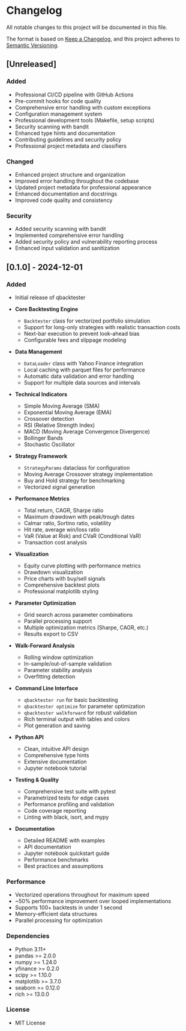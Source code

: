 # Changelog

All notable changes to this project will be documented in this file.

The format is based on [Keep a Changelog](https://keepachangelog.com/en/1.0.0/),
and this project adheres to [Semantic Versioning](https://semver.org/spec/v2.0.0.html).

## [Unreleased]

### Added
- Professional CI/CD pipeline with GitHub Actions
- Pre-commit hooks for code quality
- Comprehensive error handling with custom exceptions
- Configuration management system
- Professional development tools (Makefile, setup scripts)
- Security scanning with bandit
- Enhanced type hints and documentation
- Contributing guidelines and security policy
- Professional project metadata and classifiers

### Changed
- Enhanced project structure and organization
- Improved error handling throughout the codebase
- Updated project metadata for professional appearance
- Enhanced documentation and docstrings
- Improved code quality and consistency

### Security
- Added security scanning with bandit
- Implemented comprehensive error handling
- Added security policy and vulnerability reporting process
- Enhanced input validation and sanitization

## [0.1.0] - 2024-12-01

### Added
- Initial release of qbacktester
- **Core Backtesting Engine**
  - `Backtester` class for vectorized portfolio simulation
  - Support for long-only strategies with realistic transaction costs
  - Next-bar execution to prevent look-ahead bias
  - Configurable fees and slippage modeling

- **Data Management**
  - `DataLoader` class with Yahoo Finance integration
  - Local caching with parquet files for performance
  - Automatic data validation and error handling
  - Support for multiple data sources and intervals

- **Technical Indicators**
  - Simple Moving Average (SMA)
  - Exponential Moving Average (EMA)
  - Crossover detection
  - RSI (Relative Strength Index)
  - MACD (Moving Average Convergence Divergence)
  - Bollinger Bands
  - Stochastic Oscillator

- **Strategy Framework**
  - `StrategyParams` dataclass for configuration
  - Moving Average Crossover strategy implementation
  - Buy and Hold strategy for benchmarking
  - Vectorized signal generation

- **Performance Metrics**
  - Total return, CAGR, Sharpe ratio
  - Maximum drawdown with peak/trough dates
  - Calmar ratio, Sortino ratio, volatility
  - Hit rate, average win/loss ratio
  - VaR (Value at Risk) and CVaR (Conditional VaR)
  - Transaction cost analysis

- **Visualization**
  - Equity curve plotting with performance metrics
  - Drawdown visualization
  - Price charts with buy/sell signals
  - Comprehensive backtest plots
  - Professional matplotlib styling

- **Parameter Optimization**
  - Grid search across parameter combinations
  - Parallel processing support
  - Multiple optimization metrics (Sharpe, CAGR, etc.)
  - Results export to CSV

- **Walk-Forward Analysis**
  - Rolling window optimization
  - In-sample/out-of-sample validation
  - Parameter stability analysis
  - Overfitting detection

- **Command Line Interface**
  - `qbacktester run` for basic backtesting
  - `qbacktester optimize` for parameter optimization
  - `qbacktester walkforward` for robust validation
  - Rich terminal output with tables and colors
  - Plot generation and saving

- **Python API**
  - Clean, intuitive API design
  - Comprehensive type hints
  - Extensive documentation
  - Jupyter notebook tutorial

- **Testing & Quality**
  - Comprehensive test suite with pytest
  - Parametrized tests for edge cases
  - Performance profiling and validation
  - Code coverage reporting
  - Linting with black, isort, and mypy

- **Documentation**
  - Detailed README with examples
  - API documentation
  - Jupyter notebook quickstart guide
  - Performance benchmarks
  - Best practices and assumptions

### Performance
- Vectorized operations throughout for maximum speed
- ~50% performance improvement over looped implementations
- Supports 100+ backtests in under 1 second
- Memory-efficient data structures
- Parallel processing for optimization

### Dependencies
- Python 3.11+
- pandas >= 2.0.0
- numpy >= 1.24.0
- yfinance >= 0.2.0
- scipy >= 1.10.0
- matplotlib >= 3.7.0
- seaborn >= 0.12.0
- rich >= 13.0.0

### License
- MIT License
